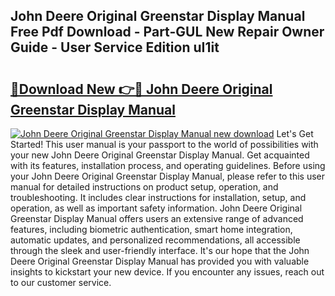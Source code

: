 ## John Deere Original Greenstar Display Manual Free Pdf Download - Part-GUL New Repair Owner Guide - User Service Edition uI1it

# <h2><a href="http://bc89726.oget.top/?id=John+Deere+Original+Greenstar+Display+Manual">🔗Download New 👉🔴 John Deere Original Greenstar Display Manual</a></h2>

[![John Deere Original Greenstar Display Manual new download](https://i.imgur.com/5g1atiW.png)](http://bc89726.oget.top/?id=John+Deere+Original+Greenstar+Display+Manual)
Let's Get Started! This user manual is your passport to the world of possibilities with your new John Deere Original Greenstar Display Manual. Get acquainted with its features, installation process, and operating guidelines. Before using your John Deere Original Greenstar Display Manual, please refer to this user manual for detailed instructions on product setup, operation, and troubleshooting. It includes clear instructions for installation, setup, and operation, as well as important safety information. John Deere Original Greenstar Display Manual offers users an extensive range of advanced features, including biometric authentication, smart home integration, automatic updates, and personalized recommendations, all accessible through the sleek and user-friendly interface. It's our hope that the John Deere Original Greenstar Display Manual has provided you with valuable insights to kickstart your new device. If you encounter any issues, reach out to our customer service.
